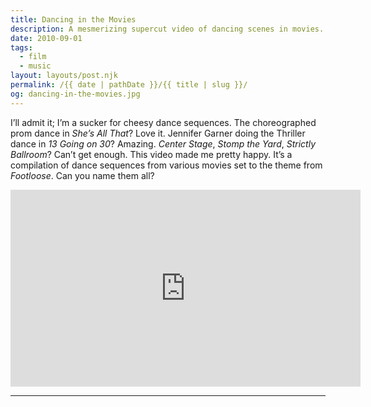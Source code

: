 ```yaml
---
title: Dancing in the Movies
description: A mesmerizing supercut video of dancing scenes in movies.
date: 2010-09-01
tags: 
  - film
  - music
layout: layouts/post.njk
permalink: /{{ date | pathDate }}/{{ title | slug }}/
og: dancing-in-the-movies.jpg
---
```


I’ll admit it; I’m a sucker for cheesy dance sequences. The choreographed prom dance in _She’s All That_? Love it. Jennifer Garner doing the Thriller dance in _13 Going on 30_? Amazing. _Center Stage_, _Stomp the Yard_, _Strictly Ballroom_? Can’t get enough. This video made me pretty happy. It’s a compilation of dance sequences from various movies set to the theme from _Footloose_. Can you name them all?

<iframe class="youtube-video" width="560" height="315" src="https://www.youtube.com/embed/uHisd9P2M-Y" title="YouTube video player" frameborder="0" allow="accelerometer; autoplay; clipboard-write; encrypted-media; gyroscope; picture-in-picture; web-share" allowfullscreen></iframe>

---
